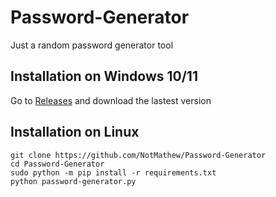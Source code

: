 # Password-Generator
Just a random password generator tool


## Installation on Windows 10/11
Go to [Releases](https://github.com/NotMathew/Password-Generator/releases) and download the lastest version


## Installation on Linux

```
git clone https://github.com/NotMathew/Password-Generator
cd Password-Generator
sudo python -m pip install -r requirements.txt
python password-generator.py
```
